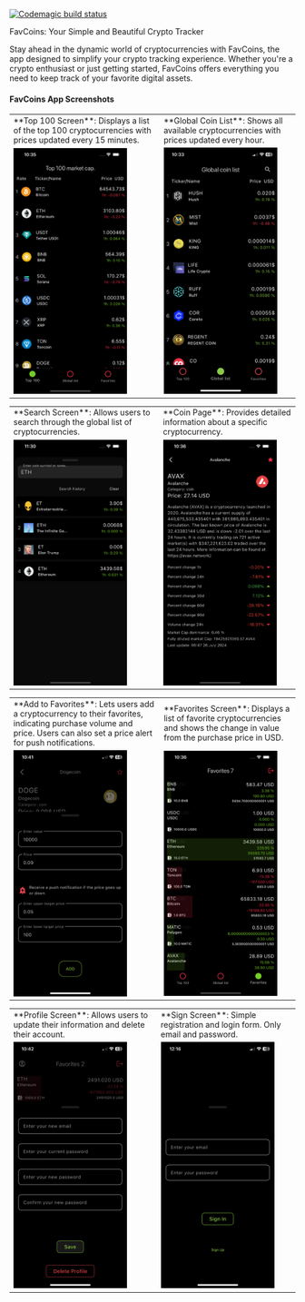 [![Codemagic build status](https://api.codemagic.io/apps/663f3e0648462cda5438cfe1/663f3e0648462cda5438cfe0/status_badge.svg)](https://codemagic.io/app/663f3e0648462cda5438cfe1/663f3e0648462cda5438cfe0/latest_build)

FavCoins: Your Simple and Beautiful Crypto Tracker

Stay ahead in the dynamic world of cryptocurrencies with FavCoins, 
the app designed to simplify your crypto tracking experience. 
Whether you're a crypto enthusiast or just getting started, 
FavCoins offers everything you need to keep track of your favorite digital assets.


#### FavCoins App Screenshots

<table>
<tr>
    <td>**Top 100 Screen**: Displays a list of the top 100 cryptocurrencies with prices updated every 15 minutes.</td>
    <td>**Global Coin List**: Shows all available cryptocurrencies with prices updated every hour.</td>
   </tr>
  <tr>
    <td><img src="/assets/screens/top_100_screen.png" width="200"></td>
    <td><img src="/assets/screens/global_coin_list.png" width="200"></td>
  </tr>
 </table>

<table>
<tr>
    <td>**Search Screen**: Allows users to search through the global list of cryptocurrencies.</td>
    <td>**Coin Page**: Provides detailed information about a specific cryptocurrency.</td>
   </tr>
  <tr>
    <td><img src="/assets/screens/search_screen.png" width="200"></td>
    <td><img src="/assets/screens/coin_page.png" width="200"></td>
  </tr>
 </table>


<table>
<tr>
    <td>**Add to Favorites**: Lets users add a cryptocurrency to their favorites, indicating purchase volume and price. Users can also set a price alert for push notifications.</td>
    <td>**Favorites Screen**: Displays a list of favorite cryptocurrencies and shows the change in value from the purchase price in USD.</td>
</tr>
  <tr>
    <td><img src="/assets/screens/add_coin_to_faavorites.png" width="200"></td>
    <td><img src="/assets/screens/favorites_screen.png" width="200"></td>
  </tr>
 </table>
<table>
<tr>
    <td>**Profile Screen**: Allows users to update their information and delete their account.</td>
    <td>**Sign Screen**: Simple registration and login form. Only email and password.</td>
</tr>
  <tr>
    <td><img src="/assets/screens/profile_screen.png" width="200"></td>
    <td><img src="/assets/screens/sign_screen.png" width="200"></td>

  </tr>
 </table>